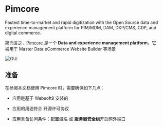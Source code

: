 # Pimcore

Fastest time-to-market and rapid digitization with the Open Source data and experience management platform for PIM/MDM, DAM, DXP/CMS, CDP, and digital commerce.

简而言之，[Pimcore](https://pimcore.com/) 是一个 **Data and experience management platform**，它被用于 Master Data eCommerce Website Builder  等场景


![GUI](https://libs.websoft9.com/Websoft9/DocsPicture/zh/pimcore/pimcore-gui-websoft9.png)


## 准备

在参阅本文档使用 Pimcore 时，需要确保如下几点：

- 应用是基于 Websoft9 安装的

- 应用的用途符合 [](https://opensource.org/licenses/GPL-3.0) 开源许可协议

- 应用具备访问条件：[配置域名](./guide/appsetdomain) 或 **服务器安全组**开启网外端口